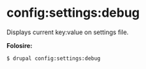 # config:settings:debug
Displays current key:value on settings file.

**Folosire:**
```
$ drupal config:settings:debug
```
